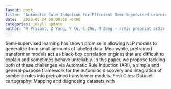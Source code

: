 ```yaml
---
layout: post
title:  "Automatic Rule Induction for Efficient Semi-Supervised Learning"
date:   2022-05-24 00:00:36 -0400
categories: jekyll update
author: "R Pryzant, Z Yang, Y Xu, C Zhu, M Zeng - arXiv preprint arXiv:2205.09067, 2022"
---
```

Semi-supervised learning has shown promise in allowing NLP models to generalize from small amounts of labeled data. Meanwhile, pretrained transformer models act as black-box correlation engines that are difficult to explain and sometimes behave unreliably. In this paper, we propose tackling both of these challenges via Automatic Rule Induction (ARI), a simple and general-purpose framework for the automatic discovery and integration of symbolic rules into pretrained transformer models. First  Cites: Dataset cartography: Mapping and diagnosing datasets with 